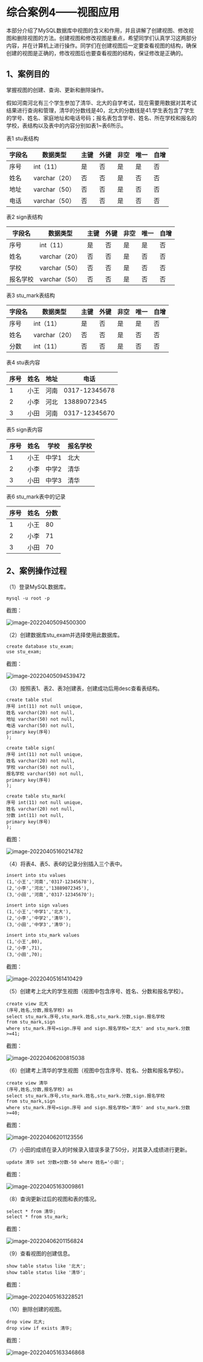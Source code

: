 # 综合案例4——视图应用

本部分介绍了MySQL数据库中视图的含义和作用，并且讲解了创建视图、修改视图和删除视图的方法。创建视图和修改视图是重点，希望同学们认真学习这两部分内容，并在计算机上进行操作。同学们在创建视图后一定要查看视图的结构，确保创建的视图是正确的，修改视图后也要查看视图的结构，保证修改是正确的。

## 1、案例目的

掌握视图的创建、查询、更新和删除操作。

假如河南河北有三个学生参加了清华、北大的自学考试，现在需要用数据对其考试结果进行查询和管理，清华的分数线是40，北大的分数线是41.学生表包含了学生的学号、姓名、家庭地址和电话号码；报名表包含学号、姓名、所在学校和报名的学校，表结构以及表中的内容分别如表1~表6所示。

 

表1  stu表结构

| 字段名 | 数据类型      | 主键 | 外键 | 非空 | 唯一 | 自增 |
| ------ | ------------- | ---- | ---- | ---- | ---- | ---- |
| 序号   | int（11）     | 是   | 否   | 是   | 是   | 否   |
| 姓名   | varchar（20） | 否   | 否   | 是   | 否   | 否   |
| 地址   | varchar（50） | 否   | 否   | 是   | 否   | 否   |
| 电话   | varchar（50） | 否   | 否   | 是   | 否   | 否   |

 

表2  sign表结构

| 字段名   | 数据类型      | 主键 | 外键 | 非空 | 唯一 | 自增 |
| -------- | ------------- | ---- | ---- | ---- | ---- | ---- |
| 序号     | int（11）     | 是   | 否   | 是   | 是   | 否   |
| 姓名     | varchar（20） | 否   | 否   | 是   | 否   | 否   |
| 学校     | varchar（50） | 否   | 否   | 是   | 否   | 否   |
| 报名学校 | varchar（50） | 否   | 否   | 是   | 否   | 否   |

 

表3  stu_mark表结构

| 字段名 | 数据类型      | 主键 | 外键 | 非空 | 唯一 | 自增 |
| ------ | ------------- | ---- | ---- | ---- | ---- | ---- |
| 序号   | int（11）     | 是   | 否   | 是   | 是   | 否   |
| 姓名   | varchar（20） | 否   | 否   | 是   | 否   | 否   |
| 分数   | int（11）     | 否   | 否   | 是   | 否   | 否   |

 

表4  stu表内容

| 序号 | 姓名 | 地址 | 电话          |
| ---- | ---- | ---- | ------------- |
| 1    | 小王 | 河南 | 0317-12345678 |
| 2    | 小李 | 河北 | 13889072345   |
| 3    | 小田 | 河南 | 0317-12345670 |

 

表5  sign表内容

| 序号 | 姓名 | 学校  | 报名学校 |
| ---- | ---- | ----- | -------- |
| 1    | 小王 | 中学1 | 北大     |
| 2    | 小李 | 中学2 | 清华     |
| 3    | 小田 | 中学3 | 清华     |

 

表6  stu_mark表中的记录

| 序号 | 姓名 | 分数 |
| ---- | ---- | ---- |
| 1    | 小王 | 80   |
| 2    | 小李 | 71   |
| 3    | 小田 | 70   |

 

 

## 2、案例操作过程

（1）登录MySQL数据库。

```mysql
mysql -u root -p
```

截图：

![image-20220405094500300](https://yovinchen-1308133012.cos.ap-beijing.myqcloud.com/image-20220405094500300.png)

（2）创建数据库stu_exam并选择使用此数据库。
```mysql
create database stu_exam;
use stu_exam;
```

截图：

![image-20220405094539472](https://yovinchen-1308133012.cos.ap-beijing.myqcloud.com/image-20220405094539472.png)

（3）按照表1、表2、表3创建表，创建成功后用desc查看表结构。

```mysql
create table stu(
序号 int(11) not null unique,
姓名 varchar(20) not null,
地址 varchar(50) not null,
电话 varchar(50) not null,
primary key(序号)
);
```

```mysql
create table sign(
序号 int(11) not null unique,
姓名 varchar(20) not null,
学校 varchar(50) not null,
报名学校 varchar(50) not null,
primary key(序号)
);
```

```mysql
create table stu_mark(
序号 int(11) not null unique,
姓名 varchar(20) not null,
分数 int(11) not null,
primary key(序号)
);
```

截图：

![image-20220405160214782](https://yovinchen-1308133012.cos.ap-beijing.myqcloud.com/image-20220405160214782.png)

（4）将表4、表5、表6的记录分别插入三个表中。

```mysql
insert into stu values
(1,'小王','河南','0317-12345678'),
(2,'小李','河北','13889072345'),
(3,'小田','河南','0317-12345670');
```

```mysql
insert into sign values
(1,'小王','中学1','北大'),
(2,'小李','中学2','清华'),
(3,'小田','中学3','清华');
```

```mysql
insert into stu_mark values
(1,'小王',80),
(2,'小李',71),
(3,'小田',70);
```

截图：

![image-20220405161410429](https://yovinchen-1308133012.cos.ap-beijing.myqcloud.com/image-20220405161410429.png)

（5）创建考上北大的学生视图（视图中包含序号、姓名、分数和报名学校）。

```mysql
create view 北大
(序号,姓名,分数,报名学校) as
select stu_mark.序号,stu_mark.姓名,stu_mark.分数,sign.报名学校
from stu_mark,sign
where stu_mark.序号=sign.序号 and sign.报名学校='北大' and stu_mark.分数>=41;
```

截图：

![image-20220406200815038](https://yovinchen-1308133012.cos.ap-beijing.myqcloud.com/image-20220406200815038.png)

（6）创建考上清华的学生视图（视图中包含序号、姓名、分数和报名学校）。

```mysql
create view 清华
(序号,姓名,分数,报名学校) as
select stu_mark.序号,stu_mark.姓名,stu_mark.分数,sign.报名学校
from stu_mark,sign
where stu_mark.序号=sign.序号 and sign.报名学校='清华' and stu_mark.分数>=40;
```

截图：

![image-20220406201123556](https://yovinchen-1308133012.cos.ap-beijing.myqcloud.com/image-20220406201123556.png)

（7）小田的成绩在录入的时候录入错误多录了50分，对其录入成绩进行更新。

```mysql
update 清华 set 分数=分数-50 where 姓名='小田';
```

截图：

![image-20220405163009861](https://yovinchen-1308133012.cos.ap-beijing.myqcloud.com/image-20220405163009861.png)

（8）查询更新过后的视图和表的情况。

```mysql
select * from 清华;
select * from stu_mark;
```

截图：

![image-20220406201156824](https://yovinchen-1308133012.cos.ap-beijing.myqcloud.com/image-20220406201156824.png)

（9）查看视图的创建信息。

```mysql
show table status like '北大';
show table status like '清华';
```

截图：

![image-20220405163228521](https://yovinchen-1308133012.cos.ap-beijing.myqcloud.com/image-20220405163228521.png)

（10）删除创建的视图。

```mysql
drop view 北大;
drop view if exists 清华;
```

截图：

![image-20220405163346868](https://yovinchen-1308133012.cos.ap-beijing.myqcloud.com/image-20220405163346868.png)